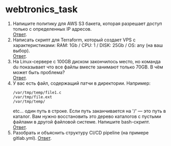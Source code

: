 # webtronics_task

1. Напишите политику для AWS S3 бакета, которая разрешает доступ только с определенных IP адресов.  
    [Ответ](1).
2. Написать скрипт для Terraform, который создает VPS с характеристиками: RAM: 1Gb / CPU: 1 / DISK: 25Gb / OS: any (на ваш выбор).  
    [Ответ](2).
3. На Linux-сервере с 100GB диском закончилось место, но команда du показывает что все файлы вместе занимают только 70GB. В чём может быть проблема?  
    [Ответ](3).
4. У вас есть файл, содержащий патчи в директории. Например:
    ```
    /var/tmp/temp/file1.c
    /var/tmp/file.ext
    /var/tmp/temp/
    ```
    etc... один путь в строке. Если путь заканчивается на '/' — это путь в каталог. Вам нужно восстановить это дерево каталогов с пустыми файлами в другой файловой системе. Напишите bash-скрипт.  
    [Ответ](4).  
5. Разобрать и объяснить структуру CI/CD pipeline (на примере gitlab.yml).
    [Ответ](5).  
    
